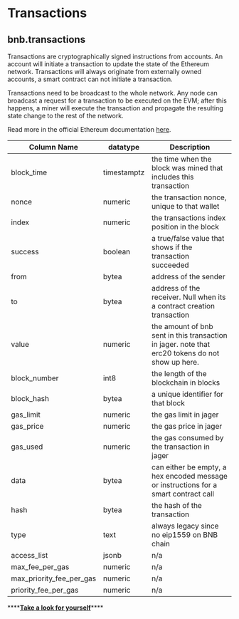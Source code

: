 # Transactions

## bnb.transactions

Transactions are cryptographically signed instructions from accounts. An account will initiate a transaction to update the state of the Ethereum network. Transactions will always originate from externally owned accounts, a smart contract can not initiate a transaction.

Transactions need to be broadcast to the whole network. Any node can broadcast a request for a transaction to be executed on the EVM; after this happens, a miner will execute the transaction and propagate the resulting state change to the rest of the network.

Read more in the official Ethereum documentation [here](https://ethereum.org/en/developers/docs/transactions/).

| **Column Name**              | **datatype** | **Description**                                                                                                                                                                                        |
| ---------------------------- | ------------ | ------------------------------------------------------------------------------------------------------------------------------------------------------------------------------------------------------ |
| block\_time                  | timestamptz  | the time when the block was mined that includes this transaction                                                                                                                                       |
| nonce                        | numeric      | the transaction nonce, unique to that wallet                                                                                                                                                           |
| index                        | numeric      | the transactions index position in the block                                                                                                                                                           |
| success                      | boolean      | a true/false value that shows if the transaction succeeded                                                                                                                                             |
| from                         | bytea        | address of the sender                                                                                                                                                                                  |
| to                           | bytea        | address of the receiver. Null when its a contract creation transaction                                                                                                                                 |
| value                        | numeric      | the amount of bnb sent in this transaction in jager. note that erc20 tokens do not show up here.                                                                                                       |
| block\_number                | int8         | the length of the blockchain in blocks                                                                                                                                                                 |
| block\_hash                  | bytea        | a unique identifier for that block                                                                                                                                                                     |
| gas\_limit                   | numeric      | the gas limit in jager                                                                                                                                                                                   |
| gas\_price                   | numeric      | the gas price in jager                                                                                                                                                                                   |
| gas\_used                    | numeric      | the gas consumed by the transaction in jager                                                                                                                                                             |
| data                         | bytea        | can either be empty, a hex encoded message or instructions for a smart contract call                                                                                                                   |
| hash                         | bytea        | the hash of the transaction                                                                                                                                                                            |
| type                         | text         | always legacy since no eip1559 on BNB chain                                                                                                                                                            |
| access\_list                 | jsonb        | n/a                                                                                                                                                                                                    |
| max\_fee\_per\_gas           | numeric      | n/a                                                                                                                                                                                                    |
| max\_priority\_fee\_per\_gas | numeric      | n/a                                                                                                                                                                                                    |
| priority\_fee\_per\_gas      | numeric      | n/a                                                                                                                                                                                                    |

\*\*\*\*[**Take a look for yourself**](https://dune.xyz/queries/38964)\*\*\*\*
